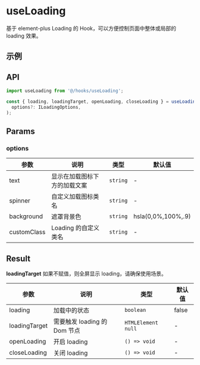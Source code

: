 # useLoading

基于 element-plus Loading 的 Hook，可以方便控制页面中整体或局部的 loading 效果。

## 示例

<FullLoading />

<PartLoading />

## API

```javascript
import useLoading from '@/hooks/useLoading';

const { loading, loadingTarget, openLoading, closeLoading } = useLoading(
  options?: ILoadingOptions,
);
```

## Params

### options

| 参数        | 说明                         | 类型     | 默认值             |
| ----------- | ---------------------------- | -------- | ------------------ |
| text        | 显示在加载图标下方的加载文案 | `string` | -                  |
| spinner     | 自定义加载图标类名           | `string` | -                  |
| background  | 遮罩背景色                   | `string` | hsla(0,0%,100%,.9) |
| customClass | Loading 的自定义类名         | `string` | -                  |

## Result

**loadingTarget** 如果不赋值，则全屏显示 loading，请确保使用场景。

| 参数          | 说明                         | 类型                 | 默认值 |
| ------------- | ---------------------------- | -------------------- | ------ |
| loading       | 加载中的状态                 | `boolean`            | false  |
| loadingTarget | 需要触发 loading 的 Dom 节点 | `HTMLElement` `null` | -      |
| openLoading   | 开启 loading                 | `() => void`         | -      |
| closeLoading  | 关闭 loading                 | `() => void`         | -      |

